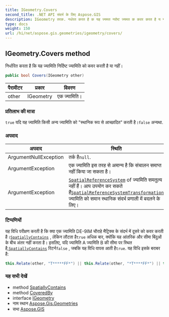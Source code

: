 ```yaml
---
title: IGeometry.Covers
second_title: .NET API संदर्भ के लिए Aspose.GIS
description: IGeometry तरक. नर्धरत करत है क यह ज्यमत नर्दष्ट ज्यमत क कवर करत है य नहं
type: docs
weight: 150
url: /hi/net/aspose.gis.geometries/igeometry/covers/
---
```

## IGeometry.Covers method

निर्धारित करता है कि यह ज्यामिति निर्दिष्ट ज्यामिति को कवर करती है या नहीं।

```csharp
public bool Covers(IGeometry other)
```

| पैरामीटर | प्रकार | विवरण |
| --- | --- | --- |
| other | IGeometry | एक ज्यामिति। |

### प्रतिलाभ की मात्रा

`true` यदि यह ज्यामिति किसी अन्य ज्यामिति को "स्थानिक रूप से आच्छादित" करती है।`false` अन्यथा.

### अपवाद

| अपवाद | स्थिति |
| --- | --- |
| ArgumentNullException | तर्क है`null`. |
| ArgumentException | एक ज्यामिति इस तरह से अमान्य है कि संचालन समाप्त नहीं किया जा सकता है। |
| ArgumentException | [`SpatialReferenceSystem`](../spatialreferencesystem/) of ज्यामिति समतुल्य नहीं हैं। आप उपयोग कर सकते हैं[`SpatialReferenceSystemTransformation`](../../../aspose.gis.spatialreferencing/spatialreferencesystemtransformation/) ज्यामिति को समान स्थानिक संदर्भ प्रणाली में बदलने के लिए। |

### टिप्पणियों

यह विधि परीक्षण करती है कि क्या एक ज्यामिति DE-9IM चौराहे मैट्रिक्स के संदर्भ में दूसरे को कवर करती है।[`SpatiallyContains`](../spatiallycontains/) , लेकिन लौटता है`true` अधिक बार, क्योंकि यह आंतरिक और सीमा बिंदुओं के बीच अंतर नहीं करता है। इसलिए, यदि ज्यामिति A ज्यामिति B की सीमा पर स्थित है,[`SpatiallyContains`](../spatiallycontains/) रिटर्न`false` , जबकि यह विधि वापस आती है`true`. यह विधि इसके बराबर है:

```csharp
this.Relate(other, "T*****FF*") || this.Relate(other, "*T****FF*") || this.Relate(other, "***T**FF*) || this.Relate(other, "***T*FF*");
```

### यह सभी देखें

* method [SpatiallyContains](../spatiallycontains/)
* method [CoveredBy](../coveredby/)
* interface [IGeometry](../)
* नाम स्थान [Aspose.Gis.Geometries](../../igeometry/)
* सभा [Aspose.GIS](../../../)


